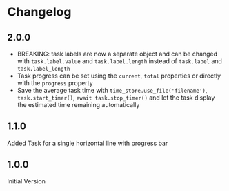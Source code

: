 # Changelog

## 2.0.0

- BREAKING: task labels are now a separate object and can be changed with
  `task.label.value` and `task.label.length` instead of `task.label` and
  `task.label_length`
- Task progress can be set using the `current`, `total` properties or directly
  with the `progress` property
- Save the average task time with `time_store.use_file('filename')`, `task.start_timer()`, `await task.stop_timer()` and let the task display the estimated time remaining automatically

## 1.1.0

Added Task for a single horizontal line with progress bar

## 1.0.0

Initial Version
